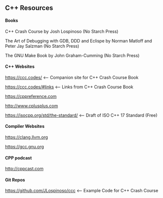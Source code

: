 ## C++ Resources ##

#### Books ####
C++ Crash Course by Josh Lospinoso (No Starch Press)

The Art of Debugging with GDB, DDD and Eclispe by Norman Matloff and Peter Jay Salzman (No Starch Press)

The GNU Make Book by John Graham-Cumming (No Starch Press)

#### C++ Websites ####
https://ccc.codes/ <-- Companion site for C++ Crash Course Book

https://ccc.codes/#links <-- Links from C++ Crash Course Book

https://cppreference.com

http://www.cplusplus.com

https://isocpp.org/std/the-standard/   <-- Draft of ISO C++ 17 Standard (Free)

#### Compiler Websites ####
https://clang.llvm.org

https://gcc.gnu.org

#### CPP podcast ####
http://cppcast.com

#### Git Repos ####
https://github.com/JLospinoso/ccc   <-- Example Code for C++ Crash Course 